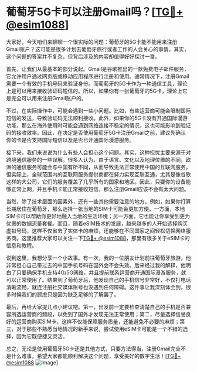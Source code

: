 # 葡萄牙5G卡可以注册Gmail吗？[[TG💪+ @esim1088](https://t.me/s/esim1088)]

大家好，今天咱们来聊聊一个很实际的问题：葡萄牙的5G卡能不能用来注册Gmail账户？这可能是很多计划去葡萄牙旅行或者工作的人会关心的事情。其实，这个问题的答案并不复杂，但背后涉及的内容却值得好好探讨一番。

首先，让我们从最基本的部分说起。Gmail是谷歌推出的一款免费电子邮件服务，它允许用户通过网页版或移动应用程序进行注册和使用。通常情况下，注册Gmail需要一个有效的手机号码来验证身份。而葡萄牙的5G卡作为一种通信工具，理论上是可以用来接收验证码短信的。所以，如果你有一张葡萄牙的5G卡，理论上它是完全可以用来注册Gmail账户的。

不过，在实际操作中，可能会遇到一些小问题。比如，有些运营商可能会限制国际短信的发送，导致验证码无法顺利接收。此外，如果你的5G卡没有开通国际漫游功能，那么在海外使用时可能会遇到网络连接不稳定的情况，这也可能影响到验证码的接收效率。因此，在决定是否使用葡萄牙5G卡注册Gmail之前，建议先确认你的卡是否支持国际短信以及是否已开通国际漫游服务。

接下来，我们来说说为什么有些人会担心这个问题。其实，这种担忧主要来源于对跨境通信服务的一些误解。很多人认为，由于语言、文化以及地理位置的不同，欧洲的通信服务可能会与中国有所不同，从而导致无法正常使用中国的互联网服务。但实际上，全球范围内的互联网服务提供商都在努力实现互联互通，尤其是像谷歌这样的大公司，它们的服务覆盖了几乎所有的国家和地区。因此，只要你的设备能够正常上网，并且手机卡能正常接收短信，那么注册Gmail应该不会有太大问题。

当然，除了技术层面的因素外，还有一些其他需要注意的地方。例如，如果你打算长期居住在葡萄牙，那么选择一张当地的SIM卡可能会更加方便。一方面，本地SIM卡可以帮助你更好地融入当地的生活环境；另一方面，它也能让你享受到更为优惠的数据流量套餐。而且，随着eSIM技术的发展，越来越多的人开始选择购买虚拟号码，这样不仅省去了实体卡的麻烦，还能够在不同国家之间轻松切换网络服务商。这里推荐大家可以关注一下[TG💪+ @esim1088](https://t.me/s/esim1088)，那里有很多关于eSIM卡的信息和教程。

说到这里，我想分享一个小故事。有一次，我的一位朋友计划前往葡萄牙旅游，他非常担心自己带过去的中国手机号码在国外会不会失效。后来经过我的解释，他明白了只要确保手机支持4G/5G网络，并且提前联系运营商开通国际漫游服务，就可以正常使用了。结果到了葡萄牙后，他发现自己的手机信号非常好，不仅打电话清晰流畅，就连注册社交媒体账号也没遇到任何障碍。这件事让我深刻体会到，很多时候我们的顾虑只是因为缺乏足够的了解罢了。

最后，再给大家提几点小建议吧。第一，出发前一定要检查清楚自己的手机是否兼容所选运营商的频段，以免到了国外才发现无法正常使用；第二，尽量选择信誉良好的运营商购买SIM卡，这样不仅能保障服务质量，还能避免不必要的麻烦；第三，对于那些不熟悉当地情况的新手来说，尝试使用eSIM卡可能是一个不错的选择，因为它既便捷又灵活。

总之，无论是使用葡萄牙5G卡还是其他方式，只要方法得当，注册Gmail完全不是什么难事。希望大家都能顺利解决这个问题，享受美好的数字生活！[[TG💪+ @esim1088](https://t.me/s/esim1088) ![Image](https://i.postimg.cc/4NQfJmqS/Snipaste-2025-05-13-00-14-12.png)]